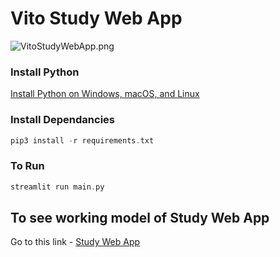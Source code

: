 # Vito Study Web App

![VitoStudyWebApp.png](https://res.craft.do/user/full/23a03a79-af5e-1af9-b4ff-27170389b6b1/doc/0A5C6B85-2785-49EB-A03F-0B5B018A7E94/12249E9E-C22F-4B2B-9535-6ABFD649C114_2/yvET3JAHAlPpuLjgEBc4ZrKDeM2Mrz12v54tig0BYPgz/VitoStudyWebApp.png)

### Install Python

[Install Python on Windows, macOS, and Linux](https://www.pythontutorial.net/getting-started/install-python/)

### Install Dependancies

```swift
pip3 install -r requirements.txt
```

### To Run

```swift
streamlit run main.py
```

## To see working model of Study Web App
Go to this link - [Study Web App](https://vito-research-study-web-app-main-4ent4s.streamlitapp.com/)
